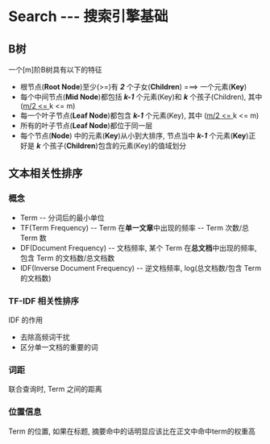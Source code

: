 ﻿# Search --- 搜索引擎基础
## B树
一个[m]阶B树具有以下的特征
- 根节点(**Root Node**)至少(>=)有 ***2*** 个子女(**Children**) ===> 一个元素(**Key**)
- 每个中间节点(**Mid Node**)都包括 ***k-1*** 个元素(Key)和 ***k*** 个孩子(Children), 其中 ([m/2 <= ](??)k <= m)
- 每一个叶子节点(**Leaf Node**)都包含 ***k-1*** 个元素(Key),  其中 ([m/2 <= ](??)k <= m)
- 所有的叶子节点(**Leaf Node**)都位于同一层
- 每个节点(**Node**) 中的元素(**Key**)从小到大排序, 节点当中 ***k-1*** 个元素(**Key**)正好是 ***k*** 个孩子(**Children**)包含的元素(Key)的值域划分

## 文本相关性排序
### 概念
- Term -- 分词后的最小单位
- TF(Term Frequency) -- Term 在**单一文章**中出现的频率 -- Term 次数/总 Term 数
- DF(Document Frequency) -- 文档频率, 某个 Term 在**总文档**中出现的频率, 包含 Term 的文档数/总文档数
- IDF(Inverse Document Frequency) -- 逆文档频率, log(总文档数/包含 Term 的文档数)
### TF-IDF 相关性排序
IDF 的作用
- 去除高频词干扰
- 区分单一文档的重要的词
### 词距
联合查询时, Term 之间的距离
### 位置信息
Term 的位置, 如果在标题, 摘要命中的话明显应该比在正文中命中term的权重高
